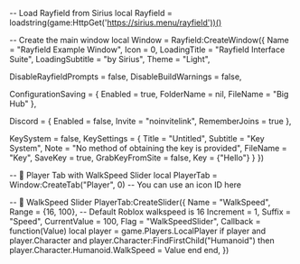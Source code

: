 -- Load Rayfield from Sirius
local Rayfield = loadstring(game:HttpGet('https://sirius.menu/rayfield'))()

-- Create the main window
local Window = Rayfield:CreateWindow({
   Name = "Rayfield Example Window",
   Icon = 0,
   LoadingTitle = "Rayfield Interface Suite",
   LoadingSubtitle = "by Sirius",
   Theme = "Light",

   DisableRayfieldPrompts = false,
   DisableBuildWarnings = false,

   ConfigurationSaving = {
      Enabled = true,
      FolderName = nil,
      FileName = "Big Hub"
   },

   Discord = {
      Enabled = false,
      Invite = "noinvitelink",
      RememberJoins = true
   },

   KeySystem = false,
   KeySettings = {
      Title = "Untitled",
      Subtitle = "Key System",
      Note = "No method of obtaining the key is provided",
      FileName = "Key",
      SaveKey = true,
      GrabKeyFromSite = false,
      Key = {"Hello"}
   }
})

-- 🧍 Player Tab with WalkSpeed Slider
local PlayerTab = Window:CreateTab("Player", 0) -- You can use an icon ID here

-- 🏃 WalkSpeed Slider
PlayerTab:CreateSlider({
   Name = "WalkSpeed",
   Range = {16, 100}, -- Default Roblox walkspeed is 16
   Increment = 1,
   Suffix = "Speed",
   CurrentValue = 100,
   Flag = "WalkSpeedSlider",
   Callback = function(Value)
      local player = game.Players.LocalPlayer
      if player and player.Character and player.Character:FindFirstChild("Humanoid") then
         player.Character.Humanoid.WalkSpeed = Value
      end
   end,
})
